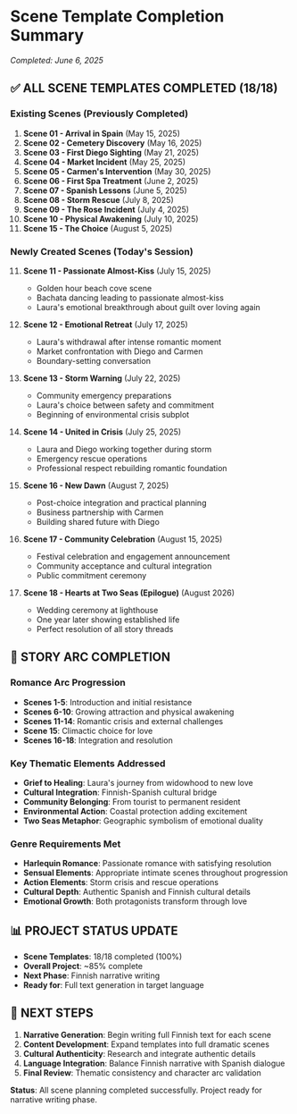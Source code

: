 # Scene Template Completion Summary
*Completed: June 6, 2025*

## ✅ ALL SCENE TEMPLATES COMPLETED (18/18)

### Existing Scenes (Previously Completed)
1. **Scene 01 - Arrival in Spain** (May 15, 2025)
2. **Scene 02 - Cemetery Discovery** (May 16, 2025)
3. **Scene 03 - First Diego Sighting** (May 21, 2025)
4. **Scene 04 - Market Incident** (May 25, 2025)
5. **Scene 05 - Carmen's Intervention** (May 30, 2025)
6. **Scene 06 - First Spa Treatment** (June 2, 2025)
7. **Scene 07 - Spanish Lessons** (June 5, 2025)
8. **Scene 08 - Storm Rescue** (July 8, 2025)
9. **Scene 09 - The Rose Incident** (July 4, 2025)
10. **Scene 10 - Physical Awakening** (July 10, 2025)
15. **Scene 15 - The Choice** (August 5, 2025)

### Newly Created Scenes (Today's Session)
11. **Scene 11 - Passionate Almost-Kiss** (July 15, 2025)
    - Golden hour beach cove scene
    - Bachata dancing leading to passionate almost-kiss
    - Laura's emotional breakthrough about guilt over loving again

12. **Scene 12 - Emotional Retreat** (July 17, 2025)
    - Laura's withdrawal after intense romantic moment
    - Market confrontation with Diego and Carmen
    - Boundary-setting conversation

13. **Scene 13 - Storm Warning** (July 22, 2025)
    - Community emergency preparations
    - Laura's choice between safety and commitment
    - Beginning of environmental crisis subplot

14. **Scene 14 - United in Crisis** (July 25, 2025)
    - Laura and Diego working together during storm
    - Emergency rescue operations
    - Professional respect rebuilding romantic foundation

16. **Scene 16 - New Dawn** (August 7, 2025)
    - Post-choice integration and practical planning
    - Business partnership with Carmen
    - Building shared future with Diego

17. **Scene 17 - Community Celebration** (August 15, 2025)
    - Festival celebration and engagement announcement
    - Community acceptance and cultural integration
    - Public commitment ceremony

18. **Scene 18 - Hearts at Two Seas (Epilogue)** (August 2026)
    - Wedding ceremony at lighthouse
    - One year later showing established life
    - Perfect resolution of all story threads

## 🎯 STORY ARC COMPLETION

### Romance Arc Progression
- **Scenes 1-5**: Introduction and initial resistance
- **Scenes 6-10**: Growing attraction and physical awakening
- **Scenes 11-14**: Romantic crisis and external challenges
- **Scene 15**: Climactic choice for love
- **Scenes 16-18**: Integration and resolution

### Key Thematic Elements Addressed
- **Grief to Healing**: Laura's journey from widowhood to new love
- **Cultural Integration**: Finnish-Spanish cultural bridge
- **Community Belonging**: From tourist to permanent resident
- **Environmental Action**: Coastal protection adding excitement
- **Two Seas Metaphor**: Geographic symbolism of emotional duality

### Genre Requirements Met
- **Harlequin Romance**: Passionate romance with satisfying resolution
- **Sensual Elements**: Appropriate intimate scenes throughout progression
- **Action Elements**: Storm crisis and rescue operations
- **Cultural Depth**: Authentic Spanish and Finnish cultural details
- **Emotional Growth**: Both protagonists transform through love

## 📊 PROJECT STATUS UPDATE

- **Scene Templates**: 18/18 completed (100%)
- **Overall Project**: ~85% complete
- **Next Phase**: Finnish narrative writing
- **Ready for**: Full text generation in target language

## 🔄 NEXT STEPS

1. **Narrative Generation**: Begin writing full Finnish text for each scene
2. **Content Development**: Expand templates into full dramatic scenes
3. **Cultural Authenticity**: Research and integrate authentic details
4. **Language Integration**: Balance Finnish narrative with Spanish dialogue
5. **Final Review**: Thematic consistency and character arc validation

**Status**: All scene planning completed successfully. Project ready for narrative writing phase.
